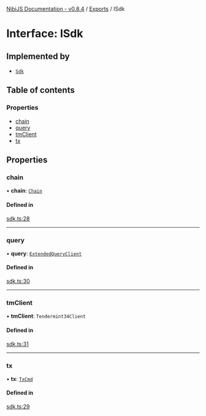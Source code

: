 [NibiJS Documentation - v0.8.4](../intro.md) / [Exports](../modules.md) / ISdk

# Interface: ISdk

## Implemented by

- [`Sdk`](../classes/Sdk.md)

## Table of contents

### Properties

- [chain](ISdk.md#chain)
- [query](ISdk.md#query)
- [tmClient](ISdk.md#tmclient)
- [tx](ISdk.md#tx)

## Properties

### chain

• **chain**: [`Chain`](Chain.md)

#### Defined in

[sdk.ts:28](https://github.com/NibiruChain/ts-sdk/blob/fd87694/packages/nibijs/src/sdk.ts#L28)

___

### query

• **query**: [`ExtendedQueryClient`](../modules.md#extendedqueryclient)

#### Defined in

[sdk.ts:30](https://github.com/NibiruChain/ts-sdk/blob/fd87694/packages/nibijs/src/sdk.ts#L30)

___

### tmClient

• **tmClient**: `Tendermint34Client`

#### Defined in

[sdk.ts:31](https://github.com/NibiruChain/ts-sdk/blob/fd87694/packages/nibijs/src/sdk.ts#L31)

___

### tx

• **tx**: [`TxCmd`](../classes/TxCmd.md)

#### Defined in

[sdk.ts:29](https://github.com/NibiruChain/ts-sdk/blob/fd87694/packages/nibijs/src/sdk.ts#L29)
